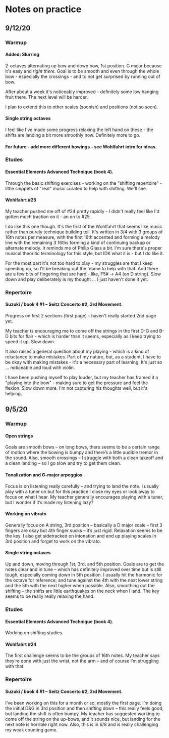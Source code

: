 # Notes on practice

## 9/12/20

### Warmup

#### Added: Slurring

2-octaves alternating up bow and down bow, 1st position. G major because it's easy and _right there_. Goal is to be smooth and even through the whole bow - especially the crossings - and to not get surprised by running out of bow.

After about a week it's noticeably improved - definitely some low hanging fruit there. The next level will be harder.

I plan to extend this to other scales (soonish) and positions (not so soon).

#### Single string octaves

I feel like I've made some progress relaxing the left hand on these - the shifts are landing a bit more smoothly now. Definitely more to go.

#### For future - add more different bowings - see Wohlfahrt intro for ideas.

### Etudes

#### Essential Elements Advanced Technique (book 4).

Through the basic shifting exercises - working on the "shifting repertoire" - little snippets of "real" music curated to help with shifting. We'll see.

#### Wohlfahrt #25

My teacher pushed me off of #24 pretty rapidly - I didn't really feel like I'd gotten much traction on it - an on to #25.

I do like this one though. It's the first of the Wohlfahrt that seems like music rather than purely technique building toil. It's written in 3/4 with 3 groups of 16th notes per measure, with the first 16th accented and forming a melody line with the remaining 3 16ths forming a kind of continuing backup or alternate melody. It reminds me of Philip Glass a bit. I'm sure there's proper musical theoritic terminology for this style, but IDK what it is - but I do like it.

For the most part it's not too hard to play - my struggles are that I keep speeding up, so I'll be breaking out the 'nome to help with that. And there are a few bits of fingering that are hard - like, F5# -> A4 (on D string). Slow down and play deliberately is my thought ... I just haven't done it yet.

### Repertoire

#### Suzuki / book 4 #1 – Seitz Concerto #2, 3rd Movement.

Progress on first 2 sections (first page) - haven't really started 2nd page yet.

My teacher is encouraging me to come off the strings in the first D-G and B-D bits for flair - which is harder than it seems, especially as I keep trying to speed it up. Slow down.

It also raises a general question about my playing - which is a kind of reluctance to make mistakes. Part of my nature, but, as a student, I have to be okay with making mistakes - it's a necessary part of learning. It's just so ... noticeable and loud with violin.

I have been pushing myself to play louder, but my teacher has framed it a "playing into the bow" - making sure to get the pressure and feel the flexion. Slow down more. I'm not capturing his thoughts well, but it's helping.

## 9/5/20

### Warmup

#### Open strings

Goals are smooth bows – on long bows, there seems to be a certain range of motion where the bowing is bumpy and there’s a little audible tremor in the sound. Also, smooth crossings – I struggle with both a clean takeoff and a clean landing – so I go slow and try to get them clean.

#### Tonalization and G-major arpeggios

Focus is on listening really carefully – and trying to land the note. I usually play with a tuner on but for this practice I close my eyes or look away to focus on what I hear. My teacher generally encourages playing with a tuner, but I wonder if it’s made my listening lazy?

#### Working on vibrato

Generally focus on A string, 3rd position – basically a D major scale – first 3 fingers are okay but 4th finger sucks – it’s just rigid. Relaxation seems to be the key.  I also get sidetracked on intonation and end up playing scales in 3rd position and forget to work on the vibrato.

#### Single string octaves

Up and down, moving through 1st, 3rd, and 5th position. Goals are to get the notes clear and in tune – which has definitely improved over time but is still tough, especially coming down in 5th position.  I usually hit the harmonic for the octave for reference, and tune against the 4th with the next lower string and the 5th with the next higher when possible. Also, smoothing out the shifting – the shifts are little earthquakes on the neck when I land. The key seems to be really really relaxing the hand.

### Etudes

#### Essential Elements Advanced Technique (book 4).

Working on shifting studies.

#### Wohlfahrt #24

The first challenge seems to be the groups of 16th notes. My teacher says they’re done with just the wrist, not the arm – and of course I’m struggling with that.

### Repertoire

#### Suzuki / book 4 #1 – Seitz Concerto #2, 3rd Movement.

I’ve been working on this for a month or so, mostly the first page. I’m doing the initial D&G in 3rd position and then shifting down – this really feels good, but landing the shift is often bumpy. My teacher has suggested working to come off the string on the up-bows, and it sounds nice, but landing for the next note is horrible right now. Also, this is in 6/8 and is really challenging my weak counting game.
